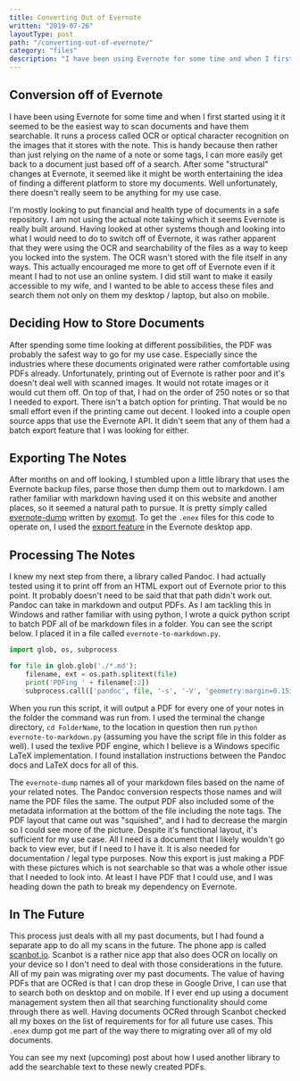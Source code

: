 ```yaml
---
title: Converting Out of Evernote
written: "2019-07-26"
layoutType: post
path: "/converting-out-of-evernote/"
category: "files"
description: "I have been using Evernote for some time and when I first started using it it seemed to be the easiest way to scan documents and have them searchable. It runs a process called OCR or optical character recognition on the images that it stores with the note. With changes at Evernote, it seemed like it might be worth entertaining the idea of finding a different platform to store my documents."
---
```


## Conversion off of Evernote

I have been using Evernote for some time and when I first started using it it seemed to be the easiest way to scan documents and have them searchable. It runs a process called OCR or optical character recognition on the images that it stores with the note. This is handy because then rather than just relying on the name of a note or some tags, I can more easily get back to a document just based off of a search. After some "structural" changes at Evernote, it seemed like it might be worth entertaining the idea of finding a different platform to store my documents. Well unfortunately, there doesn't really seem to be anything for my use case. 

I'm mostly looking to put financial and health type of documents in a safe repository. I am not using the actual note taking  which it seems Evernote is really built around. Having looked at other systems though and looking into what I would need to do to switch off of Evernote, it was rather apparent that they were using the OCR and searchability of the files as a way to keep you locked into the system. The OCR wasn't stored with the file itself in any ways. This actually encouraged me more to get off of Evernote even if it meant I had to not use an online system. I did still want to make it easily accessible to my wife, and I wanted to be able to access these files and search them not only on them my desktop / laptop, but also on mobile.

## Deciding How to Store Documents

After spending some time looking at different possibilities, the PDF was probably the safest way to go for my use case. Especially since the industries where these documents originated were rather comfortable using PDFs already. Unfortunately, printing out of Evernote is rather poor and it's doesn't deal well with scanned images. It would not rotate images or it would cut them off. On top of that, I had on the order of 250 notes or so that I needed to export. There isn't a batch option for printing. That would be no small effort even if the printing came out decent. I looked into a couple open source apps that use the Evernote API. It didn't seem that any of them had a batch export feature that I was looking for either.

## Exporting The Notes

After months on and off looking, I stumbled upon a little library that uses the Evernote backup files, parse those then dump them out to markdown. I am rather familiar with markdown having used it on this website and another places, so it seemed a natural path to pursue. It is pretty simply called [evernote-dump](https://github.com/exomut/evernote-dump) written by [exomut](https://github.com/exomut). To get the `.enex` files for this code to operate on, I used the [export feature](https://help.evernote.com/hc/en-us/articles/208313528-How-to-back-up-and-restore-your-data-in-Evernote-for-Windows) in the Evernote desktop app.

## Processing The Notes

I knew my next step from there, a library called Pandoc. I had actually tested using it to print off from an HTML export out of Evernote prior to this point. It probably doesn't need to be said that that path didn't work out. Pandoc can take in markdown and output PDFs. As I am tackling this in Windows and rather familiar with using python, I wrote a quick python script to batch PDF all of be markdown files in a folder. You can see the script below. I placed it in a file called `evernote-to-markdown.py`.

```python
import glob, os, subprocess

for file in glob.glob('./*.md'):
    filename, ext = os.path.splitext(file)
    print('PDFing ' + filename[:2])
    subprocess.call(['pandoc', file, '-s', '-V', 'geometry:margin=0.15in', '-o', '.'.join([filename, 'pdf']), '-f', 'commonmark', '--pdf-engine=C:/texlive/2019/bin/win32/pdflatex.exe'])
```

When you run this script, it will output a PDF for every one of your notes in the folder the command was run from. I used the terminal the change directory, `cd FolderName`, to the location in question then run `python evernote-to-markdown.py` (assuming you have the script file in this folder as well). I used the texlive PDF engine, which I believe is a Windows specific LaTeX implementation. I found installation instructions between the Pandoc docs and LaTeX docs for all of this.

The `evernote-dump` names all of your markdown files based on the name of your related notes. The Pandoc conversion respects those names and will name the PDF files the same. The output PDF also included some of the metadata information at the bottom of the file including the note tags. The PDF layout that came out was "squished", and I had to decrease the margin so I could see more of the picture. Despite it's functional layout, it's sufficient for my use case. All I need is a document that I likely wouldn't go back to view ever, but if I need to I have it. It is also needed for documentation / legal type purposes. Now this export is just making a PDF with these pictures which is not searchable so that was a whole other issue that I needed to look into. At least I have PDF that I could use, and I was heading down the path to break my dependency on Evernote.

## In The Future

This process just deals with all my past documents, but I had found a separate app to do all my scans in the future. The phone app is called [scanbot.io](https://scanbot.io/). Scanbot is a rather nice app that also does OCR on locally on your device so I don't need to deal with those considerations in the future. All of my pain was migrating over my past documents. The value of having PDFs that are OCRed is that I can drop these in Google Drive, I can use that to search both on desktop and on mobile. If I ever end up using a document management system then all that searching functionality should come through there as well. Having documents OCRed through Scanbot checked all my boxes on the list of requirements for for all future use cases. This `.enex` dump got me part of the way there to migrating over all of my old documents.

You can see my next (upcoming) post about how I used another library to add the searchable text to these newly created PDFs.
